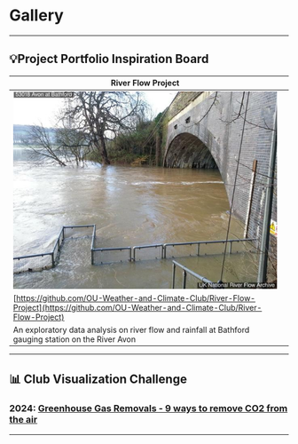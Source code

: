 # Gallery

***

## 💡Project Portfolio Inspiration Board

| River Flow Project | |
| --- | --- |
| <img src="../assets/Bathford-Station-Image.jpg"> | |
| [https://github.com/OU-Weather-and-Climate-Club/River-Flow-Project](https://github.com/OU-Weather-and-Climate-Club/River-Flow-Project) | |
| An exploratory data analysis on river flow and rainfall at Bathford gauging station on the River Avon | |

***

## 📊 Club Visualization Challenge

### 2024: [Greenhouse Gas Removals - 9 ways to remove CO2 from the air](https://github.com/OU-Weather-and-Climate-Club/GGR-Data-Visualisation-Challenge)

***

